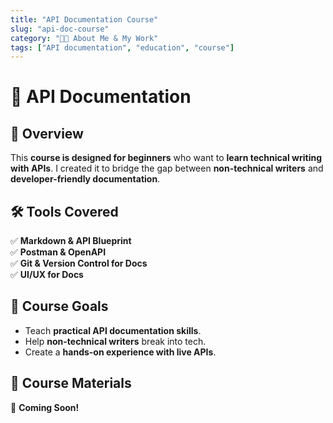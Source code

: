 ```yaml
---
title: "API Documentation Course"
slug: "api-doc-course"
category: "👩‍💻 About Me & My Work"
tags: ["API documentation", "education", "course"]
---
```

# 📖 API Documentation

## 📌 Overview
This **course is designed for beginners** who want to **learn technical writing with APIs**. I created it to bridge the gap between **non-technical writers** and **developer-friendly documentation**.

## 🛠️ Tools Covered
✅ **Markdown & API Blueprint**  
✅ **Postman & OpenAPI**  
✅ **Git & Version Control for Docs**  
✅ **UI/UX for Docs**  

## 🎯 Course Goals
- Teach **practical API documentation skills**.
- Help **non-technical writers** break into tech.
- Create a **hands-on experience with live APIs**.

## 📂 Course Materials
🔗 **Coming Soon!**
